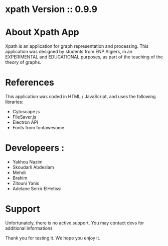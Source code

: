 # xpath Version :: 0.9.9

# About Xpath App

Xpath is an application for graph representation and processing.
This application was designed by students from ENP Algiers, in an EXPERIMENTAL and EDUCATIONAL purposes, as part of the teaching 
of the theory of graphs.

# References 
This application was coded in HTML / JavaScript, and uses the following libraries: 
- Cytoscape.js 
- FileSaver.js 
- Electron API
- Fonts from fontawesome

# Developeers : 
- Yakhou Nazim 
- Skoudarli Abdeslam 
- Mehdi 
- Brahim
- Zitouni Yanis
- Adelane Serrir ElHetissi

# Support
Unfortunately, there is no active support. You may contact devs for additional informations

Thank you for testing it. We hope you enjoy it.

